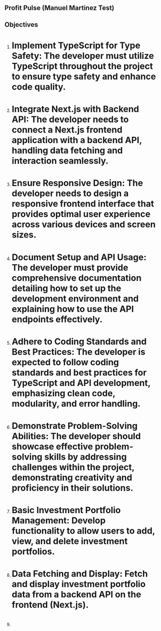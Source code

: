 ## Profit Pulse (Manuel Martinez Test)

## Objectives 
1. # Implement TypeScript for Type Safety: The developer must utilize TypeScript throughout the project to ensure type safety and enhance code quality.

2. # Integrate Next.js with Backend API: The developer needs to connect a Next.js frontend application with a backend API, handling data fetching and interaction seamlessly.

3. # Ensure Responsive Design: The developer needs to design a responsive frontend interface that provides optimal user experience across various devices and screen sizes.

4. # Document Setup and API Usage: The developer must provide comprehensive documentation detailing how to set up the development environment and explaining how to use the API endpoints effectively.

5. # Adhere to Coding Standards and Best Practices: The developer is expected to follow coding standards and best practices for TypeScript and API development, emphasizing clean code, modularity, and error handling.

6. # Demonstrate Problem-Solving Abilities: The developer should showcase effective problem-solving skills by addressing challenges within the project, demonstrating creativity and proficiency in their solutions.

7. # Basic Investment Portfolio Management: Develop functionality to allow users to add, view, and delete investment portfolios.

8. # Data Fetching and Display: Fetch and display investment portfolio data from a backend API on the frontend (Next.js).

9. # 